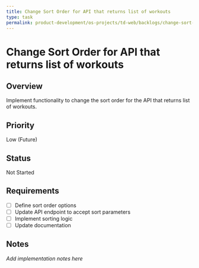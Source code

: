```yaml
---
title: Change Sort Order for API that returns list of workouts
type: task
permalink: product-development/os-projects/td-web/backlogs/change-sort-order-for-api-that-returns-list-of-workouts
---
```


# Change Sort Order for API that returns list of workouts

## Overview
Implement functionality to change the sort order for the API that returns list of workouts.

## Priority
Low (Future)

## Status
Not Started

## Requirements
- [ ] Define sort order options
- [ ] Update API endpoint to accept sort parameters
- [ ] Implement sorting logic
- [ ] Update documentation

## Notes
_Add implementation notes here_